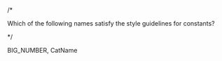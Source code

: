 /*

Which of the following names satisfy the style guidelines for constants?


*/


BIG_NUMBER, CatName
